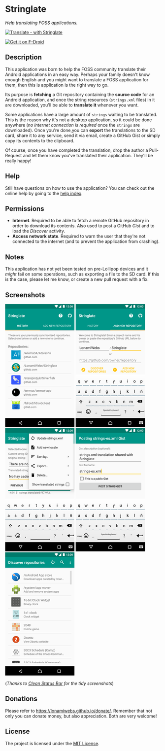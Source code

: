 # Stringlate
*Help translating FOSS applications.*

[![Translate - with Stringlate](https://img.shields.io/badge/stringlate-translate-green.svg)](https://lonamiwebs.github.io/stringlate/translate?git=https%3A%2F%2Fgithub.com%2FLonamiWebs%2Fstringlate.git&name=Stringlate&web=https%3A%2F%2Fgithub.com%2FLonamiWebs%2FStringlate)

[<img src="https://f-droid.org/badge/get-it-on.png" alt="Get it on F-Droid" height="60">](https://f-droid.org/app/io.github.lonamiwebs.stringlate)

## Description
This application was born to help the FOSS community translate their Android
applications in an easy way. Perhaps your family doesn't know enough English
and you might want to translate a FOSS application for them, then this is
application is the right way to go.

Its purpose is **fetching** a Git repository containing the **source code**
for an Android application, and once the string resources (`strings.xml` files) in it are
downloaded, you'll be able to **translate it** whenever you want.

Some applications have a large amount of `strings` waiting to be translated.
This is the reason why it's not a desktop application, so it could be done
anywhere (*no internet connection is required* once the `strings` are downloaded).
Once you're done,you can **export** the translations to the SD card, share it to any service,
send it via email, create a GitHub Gist or simply copy its contents to the clipboard.

Of course, once you have completed the translation, drop the author a Pull-Request and
let them know you've translated their application. They'll be really happy!

## Help
Still have questions on how to use the application? You can check out the
online help by going to the [help index](help/index.md).

## Permissions
- **Internet**. Required to be able to fetch a remote GitHub repository in
  order to download its contents. Also used to post a GitHub *Gist* and to
  load the *Discover* activity.
- **Access network state**. Required to warn the user that they're not
  connected to the internet (and to prevent the application from crashing).

## Notes
This application has not yet been tested on pre-Lollipop devices and it
*might* fail on some operations, such as exporting a file to the SD card. If
this is the case, please let me know, or create a new pull request with a fix.

## Screenshots
![Screenshot 1](https://github.com/XyLoNaMiyX/Stringlate-metadata/raw/HEAD/en-GB/phoneScreenshots/01.png)
![Screenshot 2](https://github.com/XyLoNaMiyX/Stringlate-metadata/raw/HEAD/en-GB/phoneScreenshots/02.png)
![Screenshot 3](https://github.com/XyLoNaMiyX/Stringlate-metadata/raw/HEAD/en-GB/phoneScreenshots/03.png)
![Screenshot 4](https://github.com/XyLoNaMiyX/Stringlate-metadata/raw/HEAD/en-GB/phoneScreenshots/04.png)
![Screenshot 4](https://github.com/XyLoNaMiyX/Stringlate-metadata/raw/HEAD/en-GB/phoneScreenshots/05.png)


(*Thanks to [Clean Status Bar](https://f-droid.org/app/com.emmaguy.cleanstatusbar)
for the tidy screenshots*)

## Donations
Please refer to https://lonamiwebs.github.io/donate/. Remember that not only
you can donate money, but also appreciation. Both are very welcome!

## License
The project is licensed under the
[MIT License](https://github.com/LonamiWebs/Stringlate/blob/master/LICENSE).
